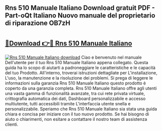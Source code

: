 ## Rns 510 Manuale Italiano Download gratuit PDF - Part-oQt Italiano Nuovo manuale del proprietario di riparazione OB7zH

# <h2><a href="http://dfdsguo.blite.top/?on=Rns+510+Manuale+Italiano">🔗Download 👉🔴 Rns 510 Manuale Italiano</a></h2>

[![Rns 510 Manuale Italiano download](https://i.imgur.com/lujVjoI.png)](http://dfdsguo.blite.top/?on=Rns+510+Manuale+Italiano)
Ciao e benvenuto nel manuale Dell'utente per il tuo Rns 510 Manuale Italiano appena collegato. Questa guida ha lo scopo di aiutarti a padroneggiare le caratteristiche e le capacità del tuo Prodotto. All'interno, troverai istruzioni dettagliate per L'installazione, L'uso, la manutenzione e la risoluzione dei problemi. Si prega di leggere le informazioni sulla garanzia Rns 510 Manuale Italiano questo prodotto è coperto da una garanzia completa. Rns 510 Manuale Italiano offre agli utenti una vasta gamma di funzionalità avanzate, tra cui rete privata virtuale, crittografia automatica dei dati, Dashboard personalizzabile e accesso multiutente, tutti accessibili tramite L'interfaccia utente snella e personalizzabile. Speriamo che Rns 510 Manuale Italiano sia stata una guida chiara e concisa per iniziare con il tuo nuovo prodotto. Se hai bisogno di aiuto o chiarimenti, non esitare a contattare il nostro team di assistenza clienti.
